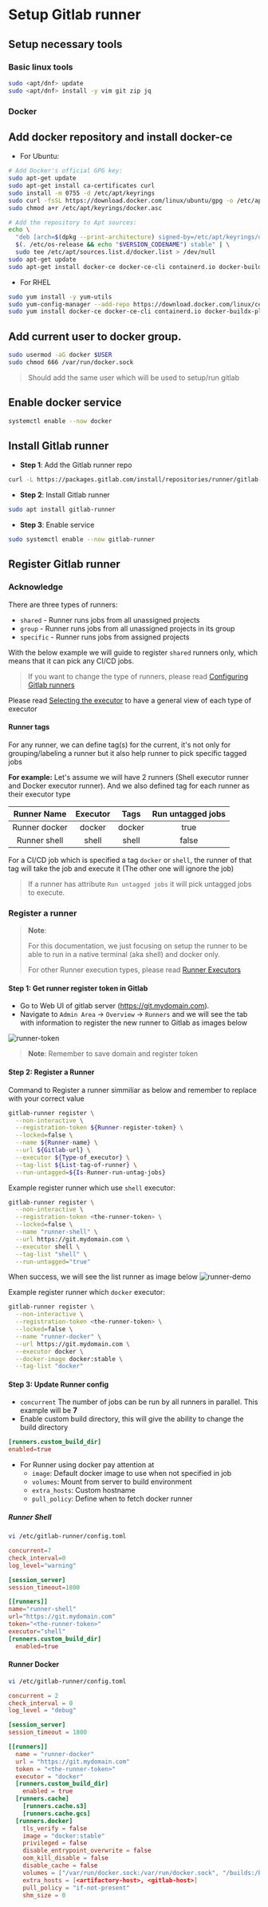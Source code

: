 # Setup Gitlab runner

## Setup necessary tools

### Basic linux tools

```bash
sudo <apt/dnf> update
sudo <apt/dnf> install -y vim git zip jq
``` 

### Docker

## Add docker repository and install docker-ce

* For Ubuntu:

```bash
# Add Docker's official GPG key:
sudo apt-get update
sudo apt-get install ca-certificates curl
sudo install -m 0755 -d /etc/apt/keyrings
sudo curl -fsSL https://download.docker.com/linux/ubuntu/gpg -o /etc/apt/keyrings/docker.asc
sudo chmod a+r /etc/apt/keyrings/docker.asc

# Add the repository to Apt sources:
echo \
  "deb [arch=$(dpkg --print-architecture) signed-by=/etc/apt/keyrings/docker.asc] https://download.docker.com/linux/ubuntu \
  $(. /etc/os-release && echo "$VERSION_CODENAME") stable" | \
  sudo tee /etc/apt/sources.list.d/docker.list > /dev/null
sudo apt-get update
sudo apt-get install docker-ce docker-ce-cli containerd.io docker-buildx-plugin docker-compose-plugin
```

* For RHEL

```bash
sudo yum install -y yum-utils
sudo yum-config-manager --add-repo https://download.docker.com/linux/centos/docker-ce.repo
sudo yum install docker-ce docker-ce-cli containerd.io docker-buildx-plugin docker-compose-plugin
```

## Add current user to docker group. 

```bash
sudo usermod -aG docker $USER
sudo chmod 666 /var/run/docker.sock
```
> Should add the same user which will be used to setup/run gitlab


## Enable docker service

```bash 
systemctl enable --now docker
```

## Install Gitlab runner

- **Step 1**: Add the Gitlab runner repo

```bash
curl -L https://packages.gitlab.com/install/repositories/runner/gitlab-runner/script.deb.sh | sudo bash
```

- **Step 2**: Install Gitlab runner
```bash
sudo apt install gitlab-runner
```

- **Step 3**: Enable service
```bash
sudo systemctl enable --now gitlab-runner
```

## Register Gitlab runner

### Acknowledge

There are three types of runners:

- `shared` - Runner runs jobs from all unassigned projects
- `group` - Runner runs jobs from all unassigned projects in its group
- `specific` - Runner runs jobs from assigned projects

With the below example we will guide to register `shared` runners only, which means that it can pick any CI/CD jobs. 

> If you want to change the type of runners, please read [Configuring Gitlab runners](https://docs.gitlab.com/runner/register/)

Please read [Selecting the executor](https://docs.gitlab.com/runner/executors/README.html#selecting-the-executor) to have a general view of each type of executor


#### Runner tags

For any runner, we can define tag(s) for the current, it's not only for grouping/labeling a runner but it also help runner to pick specific tagged jobs

**For example:**
Let's assume we will have 2 runners (Shell executor runner and Docker executor runner). And we also defined tag for each runner as their executor type

|  Runner Name  | Executor |   Tags  | Run untagged jobs |
| :------------:| :-------:| :-----: | :---------------: |
| Runner docker |  docker  | docker  |       true        |
| Runner shell  |  shell   | shell   |       false       |

For a CI/CD job which is specified a tag `docker` or `shell`, the runner of that tag will take the job and execute it (The other one will ignore the job)

> If a runner has attribute `Run untagged jobs` it will pick untagged jobs to execute.

### Register a runner

>**Note**:
>
>For this documentation, we just focusing on setup the runner to be able to run in a native terminal (aka shell) and docker only.
>
> For other Runner execution types, please read [Runner Executors](https://docs.gitlab.com/runner/executors)


#### Step 1: Get runner register token in Gitlab

- Go to Web UI of gitlab server (https://git.mydomain.com).
- Navigate to `Admin Area` -> `Overview` -> `Runners` and we will see the tab with information to register the new runner to Gitlab as images below

![runner-token](/resources/images/Gitlab/runner-token.png)

>**Note**: Remember to save domain and register token

#### Step 2: Register a Runner

Command to Register a runner simmiliar as below and remember to replace with your correct value

```bash
gitlab-runner register \
  --non-interactive \
  --registration-token ${Runner-register-token} \
  --locked=false \
  --name ${Runner-name} \
  --url ${Gitlab-url} \
  --executor ${Type-of_executor} \
  --tag-list ${List-tag-of-runner} \
  --run-untagged=${Is-Runner-run-untag-jobs}
```

Example register runner which use `shell` executor:

```bash
gitlab-runner register \
  --non-interactive \
  --registration-token <the-runner-token> \
  --locked=false \
  --name "runner-shell" \
  --url https://git.mydomain.com \
  --executor shell \
  --tag-list "shell" \
  --run-untagged="true"
```

When success, we will see the list runner as image below 
![runner-demo](/resources/images/Gitlab/runner-demo.png)

Example register runner which `docker` executor:

```bash
gitlab-runner register \
  --non-interactive \
  --registration-token <the-runner-token> \
  --locked=false \
  --name "runner-docker" \
  --url https://git.mydomain.com \
  --executor docker \
  --docker-image docker:stable \
  --tag-list "docker"
```

#### Step 3: Update Runner config

+ `concurrent` The number of jobs can be run by all runners in parallel. This example will be **7**
+ Enable custom build directory, this will give the ability to change the build directory

```toml
[runners.custom_build_dir]
enabled=true
```

* For Runner using docker pay attention at
  + `image`: Default docker image to use when not specified in job
  + `volumes`: Mount from server to build environment
  + `extra_hosts`: Custom hostname
  + `pull_policy`: Define when to fetch docker runner

##### Runner Shell

```bash
vi /etc/gitlab-runner/config.toml
```

```toml
concurrent=7
check_interval=0
log_level="warning"

[session_server]
session_timeout=1800

[[runners]]
name="runner-shell"
url="https://git.mydomain.com"
token="<the-runner-token>"
executor="shell"
[runners.custom_build_dir]
  enabled=true
```

#### Runner Docker

```bash
vi /etc/gitlab-runner/config.toml
```

```toml
concurrent = 2
check_interval = 0
log_level = "debug"

[session_server]
session_timeout = 1800

[[runners]]
  name = "runner-docker"
  url = "https://git.mydomain.com"
  token = "<the-runner-token>"
  executor = "docker"
  [runners.custom_build_dir]
    enabled = true
  [runners.cache]
    [runners.cache.s3]
    [runners.cache.gcs]
  [runners.docker]
    tls_verify = false
    image = "docker:stable"
    privileged = false
    disable_entrypoint_overwrite = false
    oom_kill_disable = false
    disable_cache = false
    volumes = ["/var/run/docker.sock:/var/run/docker.sock", "/builds:/builds", "/builds/cache:/cache", "/builds/gradle:/root/.gradle", "/builds/npm:/root/.npm", "/builds/jspm:/root/.jspm"]
    extra_hosts = [<artifactory-host>, <gitlab-host>]
    pull_policy = "if-not-present"
    shm_size = 0
```